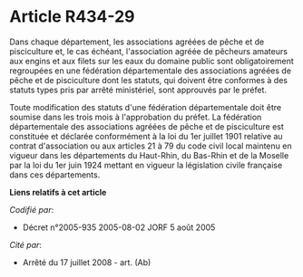 # Article R434-29

Dans chaque département, les associations agréées de pêche et de pisciculture et, le cas échéant, l'association agréée de
pêcheurs amateurs aux engins et aux filets sur les eaux du domaine public sont obligatoirement regroupées en une fédération
départementale des associations agréées de pêche et de pisciculture dont les statuts, qui doivent être conformes à des
statuts types pris par arrêté ministériel, sont approuvés par le préfet.

Toute modification des statuts d'une fédération départementale doit être soumise dans les trois mois à l'approbation du
préfet. La fédération départementale des associations agréées de pêche et de pisciculture est constituée et déclarée
conformément à la loi du 1er juillet 1901 relative au contrat d'association ou aux articles 21 à 79 du code civil local
maintenu en vigueur dans les départements du Haut-Rhin, du Bas-Rhin et de la Moselle par la loi du 1er juin 1924 mettant en
vigueur la législation civile française dans ces départements.

**Liens relatifs à cet article**

_Codifié par_:

  - Décret n°2005-935 2005-08-02 JORF 5 août 2005

_Cité par_:

  - Arrêté du 17 juillet 2008 - art. (Ab)
